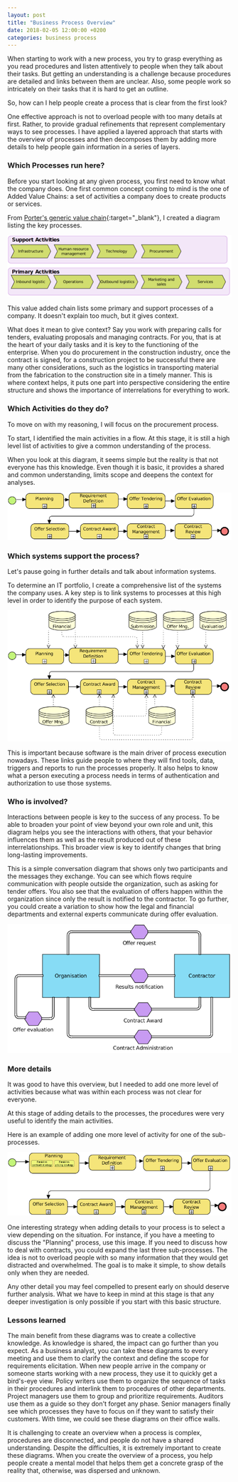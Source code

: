 ```yaml
---
layout: post
title: "Business Process Overview"
date: 2018-02-05 12:00:00 +0200
categories: business process
---
```


When starting to work with a new process,
you try to grasp everything as you read procedures and listen attentively to
people when they talk about their tasks.
But getting an understanding is a challenge
because procedures are detailed and links between them
are unclear. Also, some people work so intricately on their tasks that it is hard
to get an outline.

So, how can I help people create a process that is clear from the first look?

<!-- more -->

One effective approach is not to overload people with too many details at first. Rather, to provide
gradual refinements that represent complementary ways to see processes.
I have applied a layered approach that starts with the overview of processes and then decomposes
them by adding more details to help people gain information in a series of layers.

### Which Processes run here?

Before you start looking at any given process, you first need to know
what the company does.
One first common concept coming to mind is the one of Added Value Chains:
a set of activities a company does to create products or services.

From [Porter's generic value chain][value-added-chain]{:target="_blank"},
I created a diagram listing the key processes.

<img src="/images/posts/overview.png" alt="Value-Added-Chain">

This value added chain lists some primary and support processes of a company.
It doesn't explain too much, but it gives context.

What does it mean to give context? Say you work with preparing calls for tenders, evaluating proposals and managing contracts. For you, that is at the heart of your daily tasks and it is key to the functioning of the enterprise. When you do procurement in the construction industry, once the contract is signed, for a construction project to be successful there are many other considerations, such as the logistics in transporting material from the fabrication to the construction site in a timely manner. This is where context helps, it puts one part into perspective considering the entire structure and shows the importance of interrelations for everything to work.

### Which Activities do they do?

To move on with my reasoning, I will focus on the procurement process.

To start, I identified the main activities in a flow. At this stage, it is still
a high level list of activities to give a common
understanding of the process.

When you look at this diagram, it seems simple but the reality is that not
everyone has this knowledge. Even though it is basic, it provides a shared and
common understanding, limits scope and deepens the context for analyses.

<img src="/images/posts/bp-overview.png" alt="Activities">

### Which systems support the process?

Let's pause going in further details and talk about information systems.

To determine an IT portfolio, I create a comprehensive list of the systems the company uses.
A key step is to link systems to
processes at this high level in order to identify the purpose of
each system.

<a href="/images/posts/bp-overview-systems.png" target="_blank"><img src="/images/posts/bp-overview-systems.png" alt="Process and Systems"></a>

This is important because software is the main driver of process execution nowadays. These links guide people to where they will find tools, data, triggers and reports to run the processes properly. It also helps to know what a person executing a process needs in terms of authentication and authorization to use those systems.

### Who is involved?

Interactions between people is key to the success of any process. To be able to broaden your point of view beyond your own role and unit, this diagram helps you see the interactions with others, that your behavior influences them as well as the result produced out of these interrelationships. This broader view is key to identify changes that bring long-lasting improvements.

This is a simple conversation diagram that shows only two participants and the messages they exchange. You can see which flows require communication with people outside the organization, such as asking for tender offers. You also see that the evaluation of offers happen within the organization since only the result is notified to the contractor. To go further, you could create a variation to show how the legal and financial departments and external experts communicate during offer evaluation.

<a href="/images/posts/conversation-diagram-procurement.png" target="_blank"><img src="/images/posts/conversation-diagram-procurement.png" alt="Participants and messages"></a>

### More details

It was good to have this overview, but I needed to add one more level of activities
because what was within each process was not clear for everyone.

At this stage of adding details to the processes, the procedures were very useful
to identify the main activities.

Here is an example of adding one more level of activity for one of the sub-processes.

<a href="/images/posts/bp-overview-sub-process.png" target="_blank">
<img src="/images/posts/bp-overview-sub-process.png" alt="SubProcesses"></a>

One interesting strategy when adding details to your process is to select a view
depending on the situation. For instance, if you have a meeting to discuss the
"Planning" process, use this image. If you need to discuss how to deal with contracts,
you could expand the last three sub-processes. The idea is not to overload people
with so many information that they would get distracted and overwhelmed. The goal
is to make it simple, to show details only when they are needed.

Any other detail you may feel compelled to present early on should deserve further
analysis. What we have to keep in mind at this stage is that any deeper investigation
is only possible if you start with this basic structure.

### Lessons learned

The main benefit from these diagrams was to create a collective knowledge.
As knowledge is shared, the impact can go further than you expect.
As a business analyst, you can take these diagrams to every meeting and use them to clarify the context and
define the scope for requirements elicitation. When new people arrive in the
company or someone starts working with a new process, they use it to quickly
get a bird's-eye view. Policy writers use them to organize
the sequence of tasks in their procedures and interlink them to procedures of
other departments. Project managers use them to group and prioritize requirements.
Auditors use them as a guide so they don't forget any phase.
Senior managers finally see which processes they have to focus on if they want
to satisfy their customers. With time, we could see these diagrams
on their office walls.

It is challenging to create an overview when a process is complex, procedures
are disconnected, and people do not have a shared understanding.
Despite the difficulties, it is extremely important to create these diagrams.
When you create the overview of a process,
you help people create a mental model that helps them get a concrete grasp of the
reality that, otherwise, was dispersed and unknown.

[value-added-chain]: https://en.wikipedia.org/wiki/Value_chain
